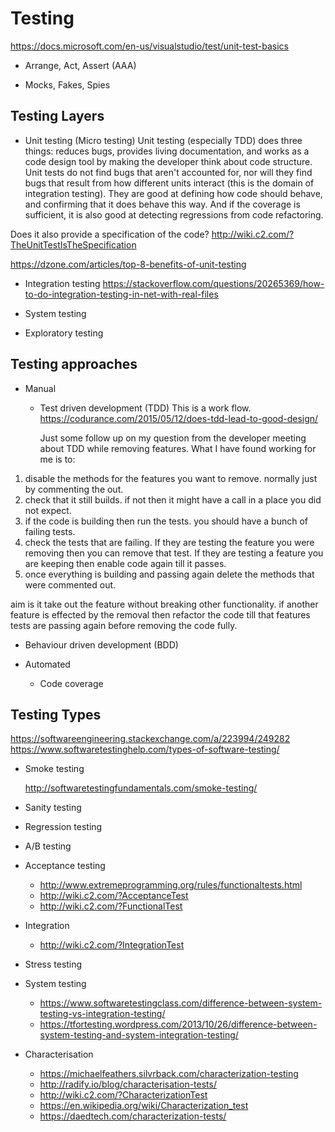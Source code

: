 # Testing

https://docs.microsoft.com/en-us/visualstudio/test/unit-test-basics

 - Arrange, Act, Assert (AAA)
 
 - Mocks, Fakes, Spies
 
## Testing Layers

 - Unit testing (Micro testing)
 Unit testing (especially TDD) does three things: reduces bugs, provides living documentation, and works as a code design tool by making the developer think about code structure.
 Unit tests do not find bugs that aren't accounted for, nor will they find bugs that result from how different units interact (this is the domain of integration testing). They are good at defining how code should behave, and confirming that it does behave this way. And if the coverage is sufficient, it is also good at detecting regressions from code refactoring.
 
Does it also provide a specification of the code? http://wiki.c2.com/?TheUnitTestIsTheSpecification
 
https://dzone.com/articles/top-8-benefits-of-unit-testing
 
 - Integration testing
 https://stackoverflow.com/questions/20265369/how-to-do-integration-testing-in-net-with-real-files
 
 - System testing
 
 - Exploratory testing
 
## Testing approaches

 - Manual
 
   - Test driven development (TDD)
     This is a work flow. https://codurance.com/2015/05/12/does-tdd-lead-to-good-design/
     
     Just some follow up on my question from the developer meeting about TDD while removing features.
What I have found working for me is to:
1) disable the methods for the features you want to remove.  normally just by commenting the out.
2) check that it still builds.  if not then it might have a call in a place you did not expect.
3) if the code is building then run the tests.  you should have a bunch of failing tests.
4) check the tests that are failing.  If they are testing the feature you were removing then you can remove that test.  If they are testing a feature you are keeping then enable code again till it passes.
5) once everything is building and passing again delete the methods that were commented out.
 
aim is it take out the feature without breaking other functionality.  if another feature is effected by the removal then refactor the code till that features tests are passing again before removing the code fully.
     
 
   - Behaviour driven development (BDD)
 
 - Automated
 
   - Code coverage
 
## Testing Types

https://softwareengineering.stackexchange.com/a/223994/249282
https://www.softwaretestinghelp.com/types-of-software-testing/

 - Smoke testing
   
   http://softwaretestingfundamentals.com/smoke-testing/
 
 - Sanity testing
 
 - Regression testing
 
 - A/B testing
 
 - Acceptance testing
   - http://www.extremeprogramming.org/rules/functionaltests.html
   - http://wiki.c2.com/?AcceptanceTest
   - http://wiki.c2.com/?FunctionalTest
 
 - Integration
   - http://wiki.c2.com/?IntegrationTest
 
 - Stress testing
 
 - System testing
   - https://www.softwaretestingclass.com/difference-between-system-testing-vs-integration-testing/
   - https://tfortesting.wordpress.com/2013/10/26/difference-between-system-testing-and-system-integration-testing/

 - Characterisation
   - https://michaelfeathers.silvrback.com/characterization-testing
   - http://radify.io/blog/characterisation-tests/
   - http://wiki.c2.com/?CharacterizationTest
   - https://en.wikipedia.org/wiki/Characterization_test
   - https://daedtech.com/characterization-tests/
